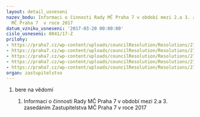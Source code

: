 ```yaml
---
layout: detail_usneseni
nazev_bodu: Informaci o činnosti Rady MČ Praha 7 v období mezi 2.a 3. zasedáním Zastupitelstva
  MČ Praha 7  v roce 2017
datum_vzniku_usneseni: '2017-03-20 00:00:00'
cislo_usneseni: 0041/17-Z
prilohy:
- https://praha7.cz/wp-content/uploads/councilResolution/Resolutions/27242/export/duvodovazpravazastupko_inf~181271.docx
- https://praha7.cz/wp-content/uploads/councilResolution/Resolutions/27242/export/informacka6_13unor~181270.doc
- https://praha7.cz/wp-content/uploads/councilResolution/Resolutions/27242/export/Anotace20032017~181269.doc
- https://praha7.cz/wp-content/uploads/councilResolution/Resolutions/27242/export/usneseniinformacka~181268.pdf
- https://praha7.cz/wp-content/uploads/councilResolution/Resolutions/27242/export/export~301323.pdf
organ: zastupitelstvo
---
```

<OL class=urzList_view id=urzList>
<LI class=urzClass1><SPAN name="1">bere na vědomí</SPAN> 
<OL class=urzOlClass>
<LI class=urzClass2 style="TEXT-ALIGN: left"><SPAN>
<P>Informaci o činnosti Rady MČ Praha 7 v období mezi 2.a 3. zasedáním Zastupitelstva MČ Praha 7 v roce 2017</P></SPAN></LI></OL></LI></OL>